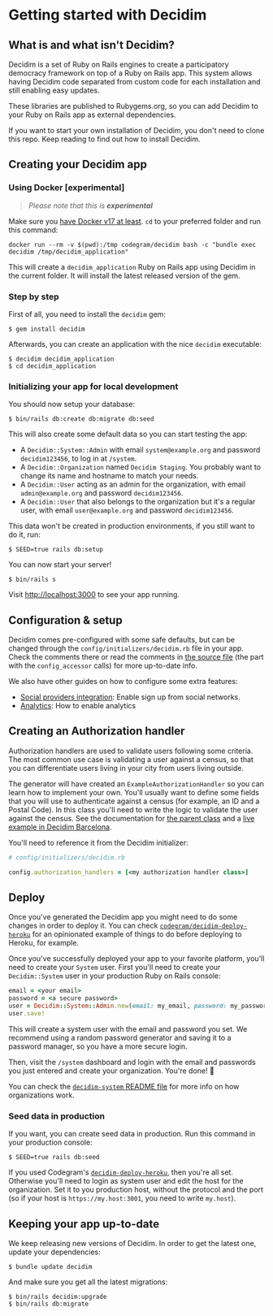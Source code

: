 # Getting started with Decidim

## What is and what isn't Decidim?

Decidim is a set of Ruby on Rails engines to create a participatory democracy framework on top of a Ruby on Rails app. This system allows having Decidim code separated from custom code for each installation and still enabling easy updates.

These libraries are published to Rubygems.org, so you can add Decidim to your Ruby on Rails app as external dependencies.

If you want to start your own installation of Decidim, you don't need to clone this repo. Keep reading to find out how to install Decidim.

## Creating your Decidim app

### Using Docker [experimental]

> *Please note that this is **experimental***

Make sure you [have Docker v17 at least](https://docs.docker.com/engine/installation/). `cd` to your preferred folder and run this command:

```
docker run --rm -v $(pwd):/tmp codegram/decidim bash -c "bundle exec decidim /tmp/decidim_application"
```

This will create a `decidim_application` Ruby on Rails app using Decidim in the current folder. It will install the latest released version of the gem.

### Step by step

First of all, you need to install the `decidim` gem:

```
$ gem install decidim
```

Afterwards, you can create an application with the nice `decidim` executable:

```
$ decidim decidim_application
$ cd decidim_application
```

### Initializing your app for local development

You should now setup your database:

```
$ bin/rails db:create db:migrate db:seed
```

This will also create some default data so you can start testing the app:

* A `Decidim::System::Admin` with email `system@example.org` and password `decidim123456`, to log in at `/system`.
* A `Decidim::Organization` named `Decidim Staging`. You probably want to change its name and hostname to match your needs.
* A `Decidim::User` acting as an admin for the organization, with email `admin@example.org` and password `decidim123456`.
* A `Decidim::User` that also belongs to the organization but it's a regular user, with email `user@example.org` and password `decidim123456`.

This data won't be created in production environments, if you still want to do it, run:

```
$ SEED=true rails db:setup
```

You can now start your server!

```
$ bin/rails s
```

Visit [http://localhost:3000](http://localhost:3000) to see your app running.

## Configuration & setup

Decidim comes pre-configured with some safe defaults, but can be changed through the `config/initializers/decidim.rb` file in your app. Check the comments there or read the comments in [the source file](https://github.com/AjuntamentdeBarcelona/decidim/blob/master/decidim-core/lib/decidim/core.rb) (the part with the `config_accessor` calls) for more up-to-date info.

We also have other guides on how to configure some extra features: 

- [Social providers integration](https://github.com/AjuntamentdeBarcelona/decidim/blob/master/docs/social_providers.md): Enable sign up from social networks.
- [Analytics](https://github.com/AjuntamentdeBarcelona/decidim/blob/master/docs/analytics.md): How to enable analytics

## Creating an Authorization handler

Authorization handlers are used to validate users following some criteria. The most common use case is validating a user against a census, so that you can differentiate users living in your city from users living outside.

The generator will have created an `ExampleAuthorizationHandler` so you can learn how to implement your own. You'll usually want to define some fields that you will use to authenticate against a census (for example, an ID and a Postal Code). In this class you'll need to write the logic to validate the user against the census. See the documentation for [the parent class](https://github.com/AjuntamentdeBarcelona/decidim/blob/master/decidim-core/app/services/decidim/authorization_handler.rb) and a [live example in Decidim Barcelona](https://github.com/AjuntamentdeBarcelona/decidim-barcelona/blob/master/app/services/census_authorization_handler.rb).

You'll need to reference it from the Decidim initializer:

```ruby
# config/initializers/decidim.rb

config.authorization_handlers = [<my authorization handler class>]
```

## Deploy

Once you've generated the Decidim app you might need to do some changes in order to deploy it. You can check [`codegram/decidim-deploy-heroku`](https://github.com/codegram/decidim-deploy-heroku) for an opinionated example of things to do before deploying to Heroku, for example.

Once you've successfully deployed your app to your favorite platform, you'll need to create your `System` user. First you'll need to create your `Decidim::System` user in your production Ruby on Rails console:

```ruby
email = <your email>
password = <a secure password>
user = Decidim::System::Admin.new(email: my_email, password: my_password, password_confirmation: my_password)
user.save!
```

This will create a system user with the email and password you set. We recommend using a random password generator and saving it to a password manager, so you have a more secure login.

Then, visit the `/system` dashboard and login with the email and passwords you just entered and create your organization. You're done! :tada:

You can check the [`decidim-system` README file](https://github.com/AjuntamentdeBarcelona/decidim/tree/master/decidim-system/README.md) for more info on how organizations work.

### Seed data in production

If you want, you can create seed data in production. Run this command in your production console:

```
$ SEED=true rails db:seed
```

If you used Codegram's [`decidim-deploy-heroku`](https://github.com/codegram/decidim-deploy-heroku), then you're all set. Otherwise you'll need to login as system user and edit the host for the organization. Set it to you production host, without the protocol and the port (so if your host is `https://my.host:3001`, you need to write `my.host`).

## Keeping your app up-to-date

We keep releasing new versions of Decidim. In order to get the latest one, update your dependencies:

```
$ bundle update decidim
```

And make sure you get all the latest migrations:

```
$ bin/rails decidim:upgrade
$ bin/rails db:migrate
```
